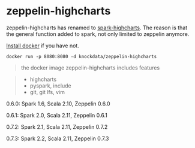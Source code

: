 # zeppelin-highcharts

zeppelin-highcharts has renamed to [spark-highcharts](https://github.com/knockdata/spark-highcharts). The reason is that the general function added to spark, not only limited to zeppelin anymore.

[Install docker](https://docs.docker.com/engine/installation/) if you have not.

    docker run -p 8080:8080 -d knockdata/zeppelin-highcharts

> the docker image zeppelin-highcharts includes features

> * highcharts
> * pyspark, include
> * git, git lfs, vim

0.6.0: Spark 1.6, Scala 2.10, Zeppelin 0.6.0

0.6.1: Spark 2.0, Scala 2.11, Zeppelin 0.6.1

0.7.2: Spark 2.1, Scala 2.11, Zeppelin 0.7.2

0.7.3: Spark 2.2, Scala 2.11, Zeppelin 0.7.3

